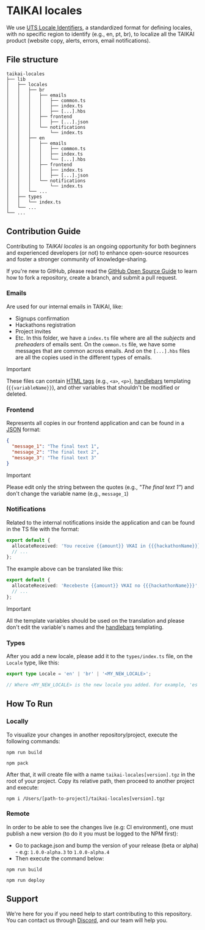 # TAIKAI locales

We use [UTS Locale Identifiers](https://www.unicode.org/reports/tr35/tr35-59/tr35.html#Identifiers), a standardized format for defining locales, with no specific region to identify (e.g., en, pt, br), to localize all the TAIKAI product (website copy, alerts, errors, email notifications).

## File structure

```
taikai-locales
├── lib
│   ├── locales
│   │   ├── br
│   │   │   ├── emails
│   │   │   │   ├── common.ts
│   │   │   │   ├── index.ts
│   │   │   │   ├── [...].hbs
│   │   │   ├── frontend
│   │   │   │   ├── [...].json
│   │   │   └── notifications
│   │   │       └── index.ts
│   │   ├── en
│   │   │   ├── emails
│   │   │   │   ├── common.ts
│   │   │   │   ├── index.ts
│   │   │   │   └── [...].hbs
│   │   │   ├── frontend
│   │   │   │   ├── index.ts
│   │   │   │   ├── [...].json
│   │   │   └── notifications
│   │   │       └── index.ts
│   │   └── ...
│   ├── types
│   │   └── index.ts
│   └── ...
└── ...
```

## Contribution Guide

Contributing to _TAIKAI locales_ is an ongoing opportunity for both beginners and experienced developers (or not) to enhance open-source resources and foster a stronger community of knowledge-sharing.

If you're new to GitHub, please read the [GitHub Open Source Guide](https://opensource.guide/how-to-contribute/#opening-a-pull-request) to learn how to fork a repository, create a branch, and submit a pull request.

### Emails

Are used for our internal emails in TAIKAI, like:

- Signups confirmation
- Hackathons registration
- Project invites
- Etc.
  In this folder, we have a `index.ts` file where are all the _subjects_ and _preheaders_ of emails sent. On the `common.ts` file, we have some messages that are common across emails. And on the `[...].hbs` files are all the copies used in the different types of emails.

> [!IMPORTANT]
> These files can contain [HTML tags](https://developer.mozilla.org/en-US/docs/Web/HTML/Element) (e.g., `<a>`, `<p>`), [handlebars](https://developer.mozilla.org/en-US/docs/Learn/Tools_and_testing/Client-side_JavaScript_frameworks/Main_features#handlebars) templating (`{{variableName}}`), and other variables that shouldn't be modified or deleted.

### Frontend

Represents all copies in our frontend application and can be found in a [JSON](https://developer.mozilla.org/en-US/docs/Learn/JavaScript/Objects/JSON) format:

```json
{
  "message_1": "The final text 1",
  "message_2": "The final text 2",
  "message_3": "The final text 3"
}
```

> [!IMPORTANT]
> Please edit only the string between the quotes (e.g., _"The final text 1"_) and don't change the variable name (e.g., `message_1`)

### Notifications

Related to the internal notifications inside the application and can be found in the TS file with the format:

```ts
export default {
  allocateReceived: 'You receive {{amount}} VKAI in {{{hackathonName}}}',
  // ...
};
```

The example above can be translated like this:

```ts
export default {
  allocateReceived: 'Recebeste {{amount}} VKAI no {{{hackathonName}}}',
  // ...
};
```

> [!IMPORTANT]
> All the template variables should be used on the translation and please don't edit the variable's names and the [handlebars](https://developer.mozilla.org/en-US/docs/Learn/Tools_and_testing/Client-side_JavaScript_frameworks/Main_features#handlebars) templating.

### Types

After you add a new locale, please add it to the `types/index.ts` file, on the `Locale` type, like this:

```ts
export type Locale = 'en' | 'br' | '<MY_NEW_LOCALE>';

// Where <MY_NEW_LOCALE> is the new locale you added. For example, 'es', 'fr', 'de', etc.
```

## How To Run
### Locally

To visualize your changes in another repository/project, execute the following commands:
```
npm run build
```
```
npm pack
```
After that, it will create file with a name `taikai-locales[version].tgz` in the root of your project. Copy its relative path, then proceed to another project and execute:
```
npm i /Users/[path-to-project]/taikai-locales[version].tgz
```

### Remote
In order to be able to see the changes live (e.g: CI environment), one must publish a new version (to do it you must be logged to the NPM first):
- Go to package.json and bump the version of your release (beta or alpha) - e.g: `1.0.0-alpha.3` to `1.0.0-alpha.4`
- Then execute the command below:
```
npm run build
```
```
npm run deploy
```

## Support

We're here for you if you need help to start contributing to this repository. You can contact us through [Discord](https://discord.gg/layerx), and our team will help you.
